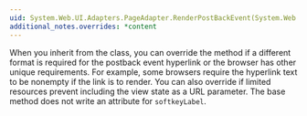 ```yaml
---
uid: System.Web.UI.Adapters.PageAdapter.RenderPostBackEvent(System.Web.UI.HtmlTextWriter,System.String,System.String,System.String,System.String)
additional_notes.overrides: *content
---
```


<p>When you inherit from the <xref href="System.Web.UI.Adapters.PageAdapter"></xref> class, you can override the <xref href="System.Web.UI.Adapters.PageAdapter.RenderPostBackEvent(System.Web.UI.HtmlTextWriter,System.String,System.String,System.String,System.String)"></xref> method if a different format is required for the postback event hyperlink or the browser has other unique requirements. For example, some browsers require the hyperlink text to be nonempty if the link is to render. You can also override <xref href="System.Web.UI.Adapters.PageAdapter.RenderPostBackEvent(System.Web.UI.HtmlTextWriter,System.String,System.String,System.String,System.String)"></xref> if limited resources prevent including the view state as a URL parameter. The <xref href="System.Web.UI.Adapters.PageAdapter.RenderPostBackEvent(System.Web.UI.HtmlTextWriter,System.String,System.String,System.String,System.String)"></xref> base method does not write an attribute for <code>softkeyLabel</code>.</p>


